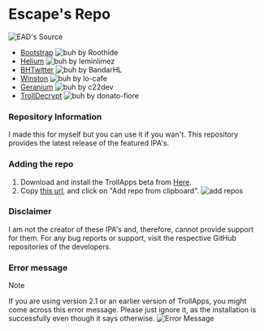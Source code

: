 # Escape's Repo

![EAD's Source](https://cdn.discordapp.com/attachments/1019354023163351050/1196130674101465129/4x.png)

- [Bootstrap](https://github.com/roothide/Bootstrap) ![buh](https://img.shields.io/github/release/roothide/Bootstrap.png?label=&style=flat-square&color=black) by Roothide
- [Helium](https://github.com/leminlimez/Helium) ![buh](https://img.shields.io/github/release/leminlimez/Helium.png?label=&style=flat-square&color=black) by leminlimez
- [BHTwitter](https://github.com/BandarHL/BHTwitter) ![buh](https://img.shields.io/github/release/BandarHL/BHTwitter.png?label=&style=flat-square&color=black) by BandarHL
- [Winston](https://github.com/lo-cafe/winston) ![buh](https://img.shields.io/github/release/lo-cafe/winston.png?label=&style=flat-square&color=black) by lo-cafe
- [Geranium](https://github.com/c22dev/Geranium) ![buh](https://img.shields.io/github/release/c22dev/Geranium.png?label=&style=flat-square&color=black) by c22dev
- [TrollDecrypt](https://github.com/donato-fiore/TrollDecrypt) ![buh](https://img.shields.io/github/release/donato-fiore/TrollDecrypt.png?label=&style=flat-square&color=black) by donato-fiore

### Repository Information
I made this for myself but you can use it if you wan't.
This repository provides the latest release of the featured IPA's.
### Adding the repo
1. Download and install the TrollApps beta from [Here](https://discord.gg/8gBpgDuSnW).
2. Copy [this url](https://github.com/EscapeAltDelete/Source/raw/main/EAD.json), and click on "Add repo from clipboard".
![add repos](https://media.discordapp.net/attachments/1019354023163351050/1207106879549997167/IMG_0881.png?ex=65de70e3&is=65cbfbe3&hm=4607aca015d54a2da777f18a94c2a670f598f4e92f83f505de08e279772691f6&)
### Disclaimer
I am not the creator of these IPA's and, therefore, cannot provide support for them. For any bug reports or support, visit the respective GitHub repositories of the developers.
### Error message
> [!NOTE] 
If you are using version 2.1 or an earlier version of TrollApps, you might come across this error message. Please just ignore it, as the installation is successfully even though it says otherwise.
![Error Message](https://cdn.discordapp.com/attachments/1019354023163351050/1199561953346064464/68747470733a2f2f63646e2e646973636f72646170702e636f6d2f6174746163686d656e74732f313031393335343032333136333335313035302f313139393532343539363238323535363431362f494d475f303832392e706e671.png)
>
